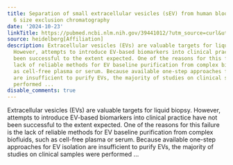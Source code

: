 ```yaml
---
title: Separation of small extracellular vesicles (sEV) from human blood by Superose
  6 size exclusion chromatography
date: '2024-10-23'
linkTitle: https://pubmed.ncbi.nlm.nih.gov/39441012/?utm_source=curl&utm_medium=rss&utm_campaign=pubmed-2&utm_content=1FakS-2QOkCT8HsMOQP1bCRQ4YzyumYOmxmF0moLsQ3dFB1E9V&fc=20220326224207&ff=20241023210141&v=2.18.0.post9+e462414
source: heidelberg[Affiliation]
description: Extracellular vesicles (EVs) are valuable targets for liquid biopsy.
  However, attempts to introduce EV-based biomarkers into clinical practice have not
  been successful to the extent expected. One of the reasons for this failure is the
  lack of reliable methods for EV baseline purification from complex biofluids, such
  as cell-free plasma or serum. Because available one-step approaches for EV isolation
  are insufficient to purify EVs, the majority of studies on clinical samples were
  performed ...
disable_comments: true
---
```

Extracellular vesicles (EVs) are valuable targets for liquid biopsy. However, attempts to introduce EV-based biomarkers into clinical practice have not been successful to the extent expected. One of the reasons for this failure is the lack of reliable methods for EV baseline purification from complex biofluids, such as cell-free plasma or serum. Because available one-step approaches for EV isolation are insufficient to purify EVs, the majority of studies on clinical samples were performed ...